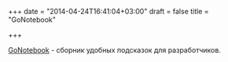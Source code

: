 +++
date = "2014-04-24T16:41:04+03:00"
draft = false
title = "GoNotebook"

+++

<p><a href="https://leanpub.com/GoNotebook/read">GoNotebook</a> - сборник удобных подсказок для разработчиков.</p>

